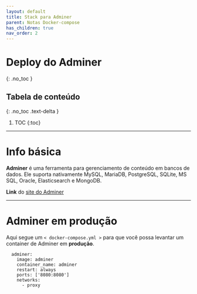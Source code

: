 ```yaml
---
layout: default
title: Stack para Adminer
parent: Notas Docker-compose
has_children: true
nav_order: 2
---
```


# Deploy do Adminer
{: .no_toc }

## Tabela de conteúdo
{: .no_toc .text-delta }

1. TOC
{:toc}

---

# Info básica
**Adminer** é uma ferramenta para gerenciamento de conteúdo em bancos de dados. Ele suporta nativamente MySQL, MariaDB, PostgreSQL, SQLite, MS SQL, Oracle, Elasticsearch e MongoDB.

**Link** do [site do Adminer](https://adminer.org/)


---

# Adminer em produção
Aqui segue um `< docker-compose.yml >` para que você possa levantar um container de Adminer em **produção**.


<div class="code-example" markdown="1">

```
  adminer:
    image: adminer
    container_name: adminer
    restart: always
    ports: ['8080:8080']
    networks:
      - proxy
```